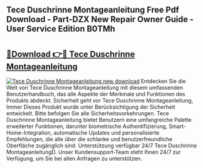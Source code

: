 ## Tece Duschrinne Montageanleitung Free Pdf Download - Part-DZX New Repair Owner Guide - User Service Edition B0TMh

# <h2><a href="http://df6zuh.blite.top/?on=Tece+Duschrinne+Montageanleitung">🔗Download 👉🔴 Tece Duschrinne Montageanleitung</a></h2>

[![Tece Duschrinne Montageanleitung new download](https://i.imgur.com/lujVjoI.png)](http://df6zuh.blite.top/?on=Tece+Duschrinne+Montageanleitung)
Entdecken Sie die Welt von Tece Duschrinne Montageanleitung mit diesem umfassenden Benutzerhandbuch, das alle Aspekte der Merkmale und Funktionen des Produkts abdeckt. Sicherheit geht vor Tece Duschrinne Montageanleitung, Immer Dieses Produkt wurde unter Berücksichtigung der Sicherheit entwickelt. Bitte befolgen Sie alle Sicherheitsvorkehrungen. Tece Duschrinne Montageanleitung bietet Benutzern eine umfangreiche Palette erweiterter Funktionen, darunter biometrische Authentifizierung, Smart-Home-Integration, automatische Updates und personalisierte Empfehlungen, die alle über die schlanke und benutzerfreundliche Oberfläche zugänglich sind. Unterstützung verfügbar 24/7 Tece Duschrinne MontageanleitungD. Unser Kundensupport-Team steht Ihnen 24/7 zur Verfügung, um Sie bei allen Anfragen zu unterstützen.
